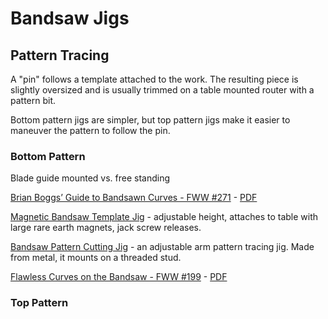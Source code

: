 # Bandsaw Jigs

## Pattern Tracing

A "pin" follows a template attached to the work. The resulting piece is slightly oversized and is usually trimmed on a table mounted router with a pattern bit.

Bottom pattern jigs are simpler, but top pattern jigs make it easier to maneuver the pattern to follow the pin.

### Bottom Pattern

Blade guide mounted vs. free standing

[Brian Boggs’ Guide to Bandsawn Curves - FWW #271](https://www.finewoodworking.com/2018/09/26/brian-boggs-guide-to-bandsawn-curves) - [PDF](https://www.finewoodworking.com/membership/pdf/258725/011271026.pdf)

[Magnetic Bandsaw Template Jig](https://www.woodsmithplans.com/plan/band-saw-template-jig/) - adjustable height, attaches to table with large rare earth magnets, jack screw releases.

[Bandsaw Pattern Cutting Jig](http://woodarchivist.com/2452-band-saw-pattern-cutting-jig/) - an adjustable arm pattern tracing jig. Made from metal, it mounts on a threaded stud.

[Flawless Curves on the Bandsaw - FWW #199](https://www.finewoodworking.com/2008/06/04/flawless-curves-on-the-bandsaw) - [PDF](https://www.finewoodworking.com/membership/pdf/9404/011199034.pdf)

### Top Pattern

